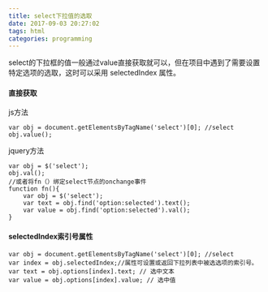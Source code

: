 ```yaml
---
title: select下拉值的选取
date: 2017-09-03 20:27:02
tags: html
categories: programming
---
```

 select的下拉框的值一般通过value直接获取就可以，但在项目中遇到了需要设置特定选项的选取，这时可以采用 selectedIndex 属性。

#### 直接获取 ####
  
js方法

    var obj = document.getElementsByTagName('select')[0]; //select
	obj.value();

jquery方法

	var obj = $('select');
	obj.val();
	//或者将fn（）绑定select节点的onchange事件
	function fn(){
		var obj = $('select');
		var text = obj.find('option:selected').text();
		var value = obj.find('option:selected').val();
	}

<!-- more -->

#### selectedIndex索引号属性 ####

	var obj = document.getElementsByTagName('select')[0]; //select
	var index = obj.selectedIndex;//属性可设置或返回下拉列表中被选选项的索引号。
	var text = obj.options[index].text; // 选中文本
	var value = obj.options[index].value; // 选中值



